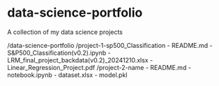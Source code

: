 # data-science-portfolio
A collection of my data science projects

/data-science-portfolio
  /project-1-sp500_Classification
    - README.md
    - S&P500_Classification(v0.2).ipynb
    - LRM_final_project_backdata(v0.2)_20241210.xlsx
    - Linear_Regression_Project.pdf
  /project-2-name
    - README.md
    - notebook.ipynb
    - dataset.xlsx
    - model.pkl
